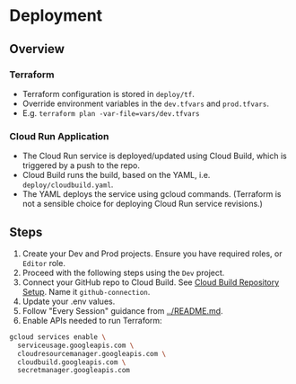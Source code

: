 # Deployment

## Overview

### Terraform

- Terraform configuration is stored in `deploy/tf`.
- Override environment variables in the `dev.tfvars` and `prod.tfvars`.
- E.g. `terraform plan -var-file=vars/dev.tfvars`

### Cloud Run Application

 - The Cloud Run service is deployed/updated using Cloud Build, which is triggered by a push to the repo.
 - Cloud Build runs the build, based on the YAML, i.e. `deploy/cloudbuild.yaml`.
 - The YAML deploys the service using gcloud commands. (Terraform is not a sensible choice for deploying Cloud Run service revisions.)

## Steps

1. Create your Dev and Prod projects. Ensure you have required roles, or `Editor` role.
1. Proceed with the following steps using the `Dev` project.
1. Connect your GitHub repo to Cloud Build. See [Cloud Build Repository Setup](https://cloud.google.com/build/docs/repositories#whats_next). Name it `github-connection`.
1. Update your .env values.
1. Follow "Every Session" guidance from [../README.md](../README.md).
4. Enable APIs needed to run Terraform:

```bash
gcloud services enable \
  serviceusage.googleapis.com \
  cloudresourcemanager.googleapis.com \
  cloudbuild.googleapis.com \
  secretmanager.googleapis.com
```